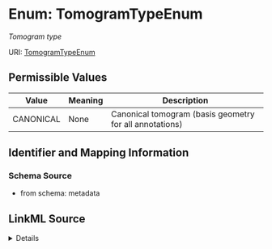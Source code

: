 # Enum: TomogramTypeEnum




_Tomogram type_



URI: [TomogramTypeEnum](TomogramTypeEnum.md)

## Permissible Values

| Value | Meaning | Description |
| --- | --- | --- |
| CANONICAL | None | Canonical tomogram (basis geometry for all annotations) |









## Identifier and Mapping Information







### Schema Source


* from schema: metadata




## LinkML Source

<details>
```yaml
name: tomogram_type_enum
description: Tomogram type
from_schema: metadata
rank: 1000
permissible_values:
  CANONICAL:
    text: CANONICAL
    description: Canonical tomogram (basis geometry for all annotations)

```
</details>
